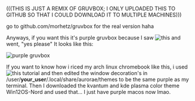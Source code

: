 <!--p align="center"><img src="http://svgur.com/i/3Dp.svg"></p-->

(((THIS IS JUST A REMIX OF GRUVBOX; I ONLY UPLOADED THIS TO GITHUB SO THAT I COULD DOWNLOAD IT TO MULTIPLE MACHINES)))

go to github.com/morhetz/gruvbox for the real version haha

Anyways, if you want this it's purple gruvbox because I saw ![this](https://www.reddit.com/media?url=https%3A%2F%2Fi.redd.it%2Fopenbsd-autorice-script-in-perl-v0-26sjg1vk061b1.jpg%3Fs%3Dbcf2b970bddae5eac730db3be1f4947551b7f2cd) and went, "yes please"
It looks like this:

![purple gruvbox](https://github.com/Sonrile/purpbox/assets/122113812/5c80a6c5-a488-47ad-86aa-e9459eaefb0f)

If you want to know how i riced my arch linux chromebook like this, i used ![this](https://www.youtube.com/watch?v=DX_gQTQLUZc)
tutorial and then edited the window decoration's in /user/**your_user**/.local/share/aurorae/themes to be the same purple as my terminal. Then I downloaded the kvantum and kde plasma color theme Win12OS-Nord and used that... I just have purple macos now lmao.
